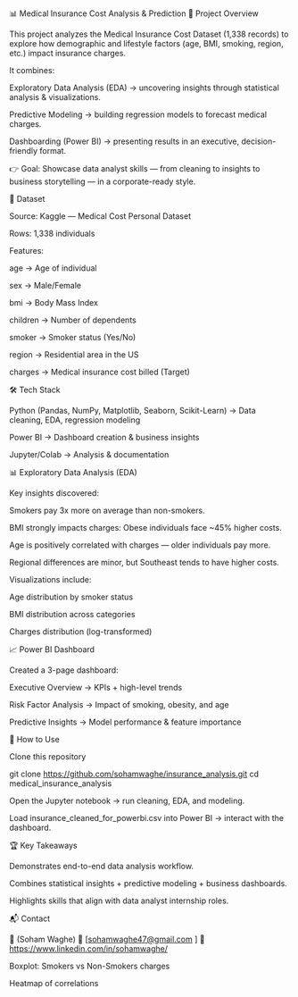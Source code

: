 📊 Medical Insurance Cost Analysis & Prediction
🔎 Project Overview

This project analyzes the Medical Insurance Cost Dataset (1,338 records) to explore how demographic and lifestyle factors (age, BMI, smoking, region, etc.) impact insurance charges.

It combines:

Exploratory Data Analysis (EDA) → uncovering insights through statistical analysis & visualizations.

Predictive Modeling → building regression models to forecast medical charges.

Dashboarding (Power BI) → presenting results in an executive, decision-friendly format.

👉 Goal: Showcase data analyst skills — from cleaning to insights to business storytelling — in a corporate-ready style.

📂 Dataset

Source: Kaggle — Medical Cost Personal Dataset

Rows: 1,338 individuals

Features:

age → Age of individual

sex → Male/Female

bmi → Body Mass Index

children → Number of dependents

smoker → Smoker status (Yes/No)

region → Residential area in the US

charges → Medical insurance cost billed (Target)

🛠️ Tech Stack

Python (Pandas, NumPy, Matplotlib, Seaborn, Scikit-Learn) → Data cleaning, EDA, regression modeling

Power BI → Dashboard creation & business insights

Jupyter/Colab → Analysis & documentation

📊 Exploratory Data Analysis (EDA)

Key insights discovered:

Smokers pay 3x more on average than non-smokers.

BMI strongly impacts charges: Obese individuals face ~45% higher costs.

Age is positively correlated with charges — older individuals pay more.

Regional differences are minor, but Southeast tends to have higher costs.

Visualizations include:

Age distribution by smoker status

BMI distribution across categories

Charges distribution (log-transformed)

📈 Power BI Dashboard

Created a 3-page dashboard:

Executive Overview → KPIs + high-level trends

Risk Factor Analysis → Impact of smoking, obesity, and age

Predictive Insights → Model performance & feature importance

🚀 How to Use

Clone this repository

git clone https://github.com/sohamwaghe/insurance_analysis.git
cd medical_insurance_analysis


Open the Jupyter notebook → run cleaning, EDA, and modeling.

Load insurance_cleaned_for_powerbi.csv into Power BI → interact with the dashboard.

🏆 Key Takeaways

Demonstrates end-to-end data analysis workflow.

Combines statistical insights + predictive modeling + business dashboards.

Highlights skills that align with data analyst internship roles.

📬 Contact

👤 (Soham Waghe)
📧 [sohamwaghe47@gmail.com
]
🔗 https://www.linkedin.com/in/sohamwaghe/

Boxplot: Smokers vs Non-Smokers charges

Heatmap of correlations

